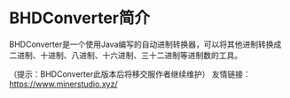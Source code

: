 # BHDConverter简介
  BHDConverter是一个使用Java编写的自动进制转换器，可以将其他进制转换成二进制、十进制、八进制、十六进制、三十二进制等进制数的工具。

（提示：BHDConverter此版本后将移交服作者继续维护）
友情链接：https://www.minerstudio.xyz/
